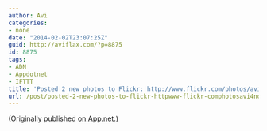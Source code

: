 ```yaml
---
author: Avi
categories:
- none
date: "2014-02-02T23:07:25Z"
guid: http://aviflax.com/?p=8875
id: 8875
tags:
- ADN
- Appdotnet
- IFTTT
title: 'Posted 2 new photos to Flickr: http://www.flickr.com/photos/avi4now/'
url: /post/posted-2-new-photos-to-flickr-httpwww-flickr-comphotosavi4now/
---
```

(Originally published [on App.net](http://alpha.app.net/aviflax/post/21518919).)